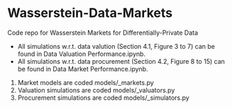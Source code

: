 # Wasserstein-Data-Markets
Code repo for Wasserstein Markets for Differentially-Private Data
<ul>
<li>All simulations w.r.t. data valution (Section 4.1, Figure 3 to 7) can be found in Data Valuation Performance.ipynb.</li>
<li>All simulations w.r.t. data procurement (Section 4.2, Figure 8 to 15) can be found in Data Market Performance.ipynb.</li>
</ul>
<ol>
<li>Market models are coded models/_markets.py</li>
<li>Valuation simulations are coded models/_valuators.py</li>
<li>Procurement simulations are coded models/_simulators.py</li>
</ol>
